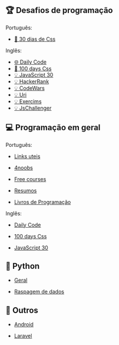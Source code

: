 ## 🏆 Desafios de programação

Português:

  - [🎨 30 dias de Css](https://github.com/MilenaCarecho/30diasDeCSS)

Inglês:

  - [🌐 Daily Code](https://github.com/luanribeiros/daily-code)
  - [🎨 100 days Css](https://100dayscss.com)
  - [💡 JavaScript 30](https://javascript30.com)
  - [💡 HackerRank](https://www.hackerrank.com/dashboard)
  - [💡 CodeWars](https://www.codewars.com/dashboard)
  - [💡 Uri](https://www.urionlinejudge.com.br/judge/en/login)
  - [💡 Exercims](https://exercism.io/my/tracks)
  - [💡 JsChallenger](https://www.jschallenger.com/start)
  
## 💻 Programação em geral

Português:

  - [Links uteis](https://github.com/OfficialMarinho/Links-uteis)
  
  - [4noobs](https://github.com/he4rt/4noobs)
  
  - [Free courses](https://github.com/alinebastos/free-courses)
  
  - [Resumos](https://github.com/levxyca/studynotes)
  
  - [Livros de Programação](https://github.com/EbookFoundation/free-programming-books/blob/master/free-programming-books-pt_BR.md)

Inglês:

  - [Daily Code](https://github.com/luanribeiros/daily-code)

  - [100 days Css](https://100dayscss.com)
  
  - [JavaScript 30](https://javascript30.com)

## 🐍 Python

- [Geral](https://github.com/pug-ma/materiais_estudo)

- [Raspagem de dados](https://github.com/DwarfThief/Raspagem-de-dados-para-iniciantes)

## 🎣 Outros

- [Android](https://github.com/androiddevbr/materiais-de-estudo)

- [Laravel](https://github.com/lemesdaniel/laravel-links)
